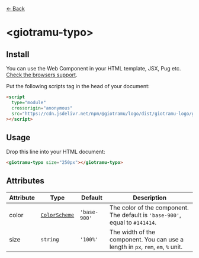 [← Back](../README.md)

# \<giotramu-typo>

## Install

You can use the Web Component in your HTML template, JSX, Pug etc. [Check the browsers support](./browsers-support.md).

Put the following scripts tag in the head of your document:

```html
<script
  type="module"
  crossorigin="anonymous"
  src="https://cdn.jsdelivr.net/npm/@giotramu/logo/dist/giotramu-logo/giotramu-logo.esm.js"
></script>
```

## Usage

Drop this line into your HTML document:

```html
<giotramu-typo size="250px"></giotramu-typo>
```

## Attributes

<table>
  <thead>
    <tr>
      <th>Attribute</th>
      <th>Type</th>
      <th>Default</th>
      <th>Description</th>
    </tr>
  <tbody>
    <tr>
      <td>color</td>
      <td><code><a href="./color-scheme.md" title="Color scheme">ColorScheme</a></code></td>
      <td><code>'base-900'</code></td>
      <td>The color of the component. The default is <code>'base-900'</code>, equal to <code>#141414</code>.</td>
    </tr>
    <tr>
      <td>size</td>
      <td><code>string</code></td>
      <td><code>'100%'</code></td>
      <td>The width of the component. You can use a length in <code>px</code>, <code>rem</code>, <code>em</code>, <code>%</code> unit.
      </td>
    <tr>
  </tbody>
</table>
